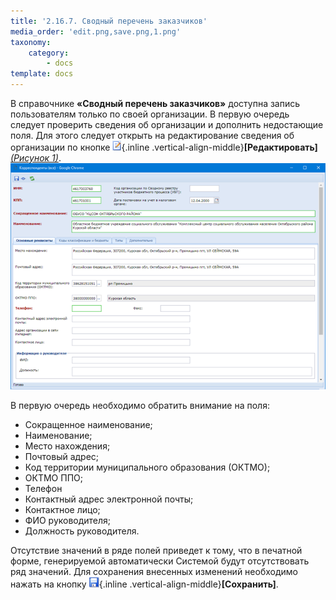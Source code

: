 ```yaml
---
title: '2.16.7. Сводный перечень заказчиков'
media_order: 'edit.png,save.png,1.png'
taxonomy:
    category:
        - docs
template: docs
---
```


В справочнике **«Сводный перечень заказчиков»** доступна запись пользователям только по своей организации. В первую очередь следует проверить сведения об организации и дополнить недостающие поля. Для этого следует открыть на редактирование сведения об организации по кнопке  ![](edit.png){.inline .vertical-align-middle}**[Редактировать]** *[(Рисунок 1)](#ris-01)*.
![](1.png?id=ris-01)

В первую очередь необходимо обратить внимание на поля:
* Сокращенное наименование;
* Наименование;
* Место нахождения;
* Почтовый адрес;
* Код территории муниципального образования (ОКТМО);
* ОКТМО ППО;
* Телефон
* Контактный адрес электронной почты;
* Контактное лицо;
* ФИО руководителя;
* Должность руководителя.

Отсутствие значений в ряде полей приведет к тому, что в печатной форме, генерируемой автоматически Системой будут отсутствовать ряд значений.
Для сохранения внесенных изменений необходимо нажать на кнопку ![](save.png){.inline .vertical-align-middle}**[Сохранить]**.